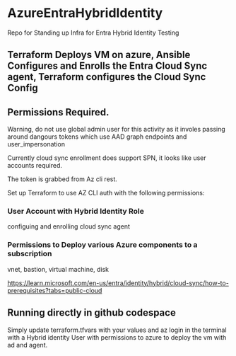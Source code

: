 # AzureEntraHybridIdentity
Repo for Standing up Infra for Entra Hybrid Identity Testing

## Terraform Deploys VM on azure, Ansible Configures and Enrolls the Entra Cloud Sync agent, Terraform configures the Cloud Sync Config

## Permissions Required.

Warning, do not use global admin user for this activity as it involes passing around dangours tokens which use AAD graph endpoints and user_impersonation

Currently cloud sync enrollment does support SPN, it looks like user accounts required.

The token is grabbed from Az cli rest.

Set up Terraform to use AZ CLI auth with the following permissions:

### User Account with Hybrid Identity Role
configuing and enrolling cloud sync agent

### Permissions to Deploy various Azure components to a subscription
vnet, bastion, virtual machine, disk

https://learn.microsoft.com/en-us/entra/identity/hybrid/cloud-sync/how-to-prerequisites?tabs=public-cloud

## Running directly in github codespace

Simply update terraform.tfvars with your values and az login in the terminal with a Hybrid identity User with permissions to azure to deploy the vm with ad and agent.
